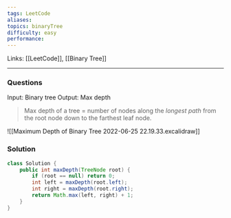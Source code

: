 ```yaml
---
tags: LeetCode 
aliases: 
topics: binaryTree
difficulty: easy
performance:
---
```

Links: [[LeetCode]], [[Binary Tree]]
- - - - - - - - - - - - - - - - - - - - - - - - - - - - -   

### Questions
Input: Binary tree
Output: Max depth

> Max depth of a tree = number of nodes along the *longest path* from the root node down to the farthest leaf node.

![[Maximum Depth of Binary Tree 2022-06-25 22.19.33.excalidraw]]

### Solution
```Java
class Solution {
    public int maxDepth(TreeNode root) {
        if (root == null) return 0;
        int left = maxDepth(root.left);
        int right = maxDepth(root.right);
        return Math.max(left, right) + 1;
    }
}
```